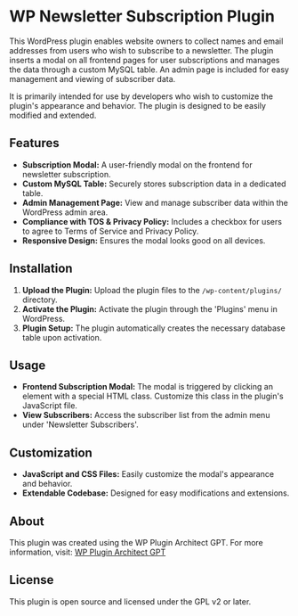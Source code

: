 WP Newsletter Subscription Plugin
=================================

This WordPress plugin enables website owners to collect names and email addresses from users who wish to subscribe to a newsletter. The plugin inserts a modal on all frontend pages for user subscriptions and manages the data through a custom MySQL table. An admin page is included for easy management and viewing of subscriber data.

It is primarily intended for use by developers who wish to customize the plugin's appearance and behavior. The plugin is designed to be easily modified and extended.

Features
--------

-   **Subscription Modal:** A user-friendly modal on the frontend for newsletter subscription.
-   **Custom MySQL Table:** Securely stores subscription data in a dedicated table.
-   **Admin Management Page:** View and manage subscriber data within the WordPress admin area.
-   **Compliance with TOS & Privacy Policy:** Includes a checkbox for users to agree to Terms of Service and Privacy Policy.
-   **Responsive Design:** Ensures the modal looks good on all devices.

Installation
------------

1.  **Upload the Plugin:** Upload the plugin files to the `/wp-content/plugins/` directory.
2.  **Activate the Plugin:** Activate the plugin through the 'Plugins' menu in WordPress.
3.  **Plugin Setup:** The plugin automatically creates the necessary database table upon activation.

Usage
-----

-   **Frontend Subscription Modal:** The modal is triggered by clicking an element with a special HTML class. Customize this class in the plugin's JavaScript file.
-   **View Subscribers:** Access the subscriber list from the admin menu under 'Newsletter Subscribers'.

Customization
-------------

-   **JavaScript and CSS Files:** Easily customize the modal's appearance and behavior.
-   **Extendable Codebase:** Designed for easy modifications and extensions.

About
-----

This plugin was created using the WP Plugin Architect GPT. For more information, visit: [WP Plugin Architect GPT](https://chat.openai.com/g/g-6cqBCrKTn-wp-plugin-architect)

License
-------

This plugin is open source and licensed under the GPL v2 or later.